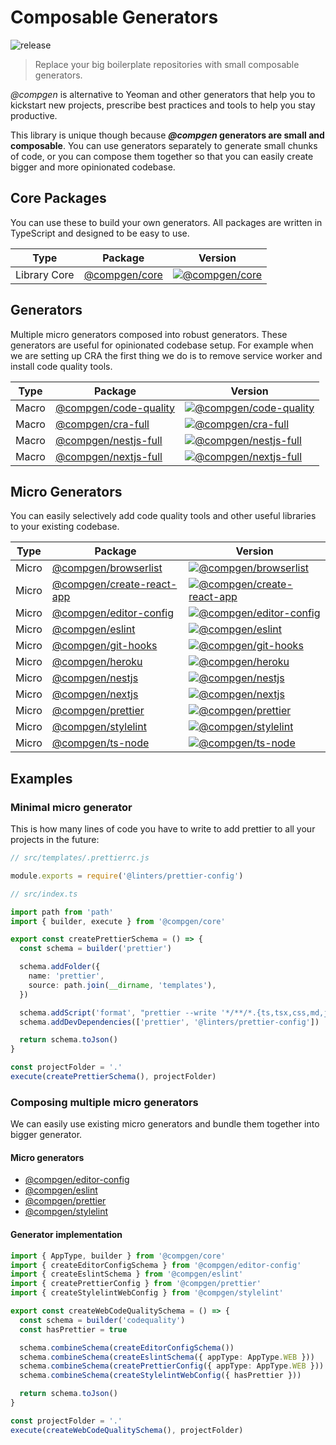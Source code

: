 # Composable Generators

![release](https://github.com/developer239/compgen/workflows/release/badge.svg)

> Replace your big boilerplate repositories with small composable generators.

_@compgen_ is alternative to Yeoman and other generators that help you to kickstart new projects, prescribe best practices and tools to help you stay productive.

This library is unique though because **_@compgen_ generators are small and composable**. You can use generators separately to generate small chunks of code, or you can compose them together so that you can easily create bigger and more opinionated codebase. 

## Core Packages

You can use these to build your own generators. All packages are written in TypeScript and designed to be easy to use.

|Type          | Package                                         | Version                                       | 
|------------- | ----------------------------------------------- | ----------------------------------------------
|Library Core  | [@compgen/core](packages/core/core) | [![@compgen/core][core-badge]][core-npm] |  

## Generators

Multiple micro generators composed into robust generators. These generators are useful for opinionated codebase setup. For example when we are setting up CRA the first thing we do is to remove service worker and install code quality tools.

|Type          | Package                                         | Version                                       | 
|------------- | ----------------------------------------------- | ----------------------------------------------
|Macro | [@compgen/code-quality](packages/macro-generators/code-quality) | [![@compgen/code-quality][cc-badge]][cc-npm] |  
|Macro | [@compgen/cra-full](packages/macro-generators/cra-full) | [![@compgen/cra-full][cra-full-badge]][cra-full-npm] |    
|Macro | [@compgen/nestjs-full](packages/macro-generators/nestjs-full) | [![@compgen/nestjs-full][nest-full-badge]][nest-full-npm] |    
|Macro | [@compgen/nextjs-full](packages/macro-generators/nextjs-full) | [![@compgen/nextjs-full][next-full-badge]][next-full-npm] |    

## Micro Generators

You can easily selectively add code quality tools and other useful libraries to your existing codebase.

|Type          | Package                                         | Version                                       | 
|------------- | ----------------------------------------------- | ----------------------------------------------
|Micro | [@compgen/browserlist](packages/micro-generators/browserlist) | [![@compgen/browserlist][bl-badge]][bl-npm] |
|Micro | [@compgen/create-react-app](packages/micro-generators/create-react-app) | [![@compgen/create-react-app][cra-badge]][cra-npm] |
|Micro | [@compgen/editor-config](packages/micro-generators/editor-config) | [![@compgen/editor-config][ef-badge]][ef-npm] | 
|Micro | [@compgen/eslint](packages/micro-generators/eslint) | [![@compgen/eslint][es-badge]][es-npm] |
|Micro | [@compgen/git-hooks](packages/micro-generators/git-hooks) | [![@compgen/git-hooks][gh-badge]][gh-npm] |
|Micro | [@compgen/heroku](packages/micro-generators/heroku) | [![@compgen/heroku][he-badge]][he-npm] |
|Micro | [@compgen/nestjs](packages/micro-generators/nestjs) | [![@compgen/nestjs][nest-badge]][nest-npm] |
|Micro | [@compgen/nextjs](packages/micro-generators/nextjs) | [![@compgen/nextjs][next-badge]][next-npm] |
|Micro | [@compgen/prettier](packages/micro-generators/prettier) | [![@compgen/prettier][prettier-badge]][prettier-npm] |
|Micro | [@compgen/stylelint](packages/micro-generators/stylelint) | [![@compgen/stylelint][stylelint-badge]][stylelint-npm] |
|Micro | [@compgen/ts-node](packages/micro-generators/ts-node) | [![@compgen/ts-node][tsnode-badge]][tsnode-npm] |

## Examples

### Minimal micro generator

This is how many lines of code you have to write to add prettier to all your projects in the future:

```js
// src/templates/.prettierrc.js

module.exports = require('@linters/prettier-config')
```

```ts
// src/index.ts

import path from 'path'
import { builder, execute } from '@compgen/core'

export const createPrettierSchema = () => {
  const schema = builder('prettier')

  schema.addFolder({
    name: 'prettier',
    source: path.join(__dirname, 'templates'),
  })

  schema.addScript('format', "prettier --write '*/**/*.{ts,tsx,css,md,json}'")
  schema.addDevDependencies(['prettier', '@linters/prettier-config'])

  return schema.toJson()
}

const projectFolder = '.'
execute(createPrettierSchema(), projectFolder)
```

### Composing multiple micro generators

We can easily use existing micro generators and bundle them together into bigger generator.

#### Micro generators

- [@compgen/editor-config](/packages/micro-generators/editor-config)
- [@compgen/eslint](/packages/micro-generators/eslint)
- [@compgen/prettier](/packages/micro-generators/prettier)
- [@compgen/stylelint](/packages/micro-generators/stylelint)

#### Generator implementation

```ts
import { AppType, builder } from '@compgen/core'
import { createEditorConfigSchema } from '@compgen/editor-config'
import { createEslintSchema } from '@compgen/eslint'
import { createPrettierConfig } from '@compgen/prettier'
import { createStylelintWebConfig } from '@compgen/stylelint'

export const createWebCodeQualitySchema = () => {
  const schema = builder('codequality')
  const hasPrettier = true

  schema.combineSchema(createEditorConfigSchema())
  schema.combineSchema(createEslintSchema({ appType: AppType.WEB }))
  schema.combineSchema(createPrettierConfig({ appType: AppType.WEB }))
  schema.combineSchema(createStylelintWebConfig({ hasPrettier }))

  return schema.toJson()
}

const projectFolder = '.'
execute(createWebCodeQualitySchema(), projectFolder)
```

[core-badge]: https://badge.fury.io/js/%40compgen%2Fcore.svg
[core-npm]: https://badge.fury.io/js/%40compgen%2Fcore

[cc-badge]: https://badge.fury.io/js/%40compgen%2Fcode-quality.svg
[cc-npm]: https://badge.fury.io/js/%40compgen%2Fcode-quality

[bl-badge]: https://badge.fury.io/js/%40compgen%2Fbrowserlist.svg
[bl-npm]: https://badge.fury.io/js/%40compgen%2Fbrowserlist

[cra-badge]: https://badge.fury.io/js/%40compgen%2Fcreate-react-app.svg
[cra-npm]: https://badge.fury.io/js/%40compgen%2Fcreate-react-app

[ef-badge]: https://badge.fury.io/js/%40compgen%2Feditor-config.svg
[ef-npm]: https://badge.fury.io/js/%40compgen%2Feditor-config

[es-badge]: https://badge.fury.io/js/%40compgen%2Feslint.svg
[es-npm]: https://badge.fury.io/js/%40compgen%2Feslint

[gh-badge]: https://badge.fury.io/js/%40compgen%2Fgit-hooks.svg
[gh-npm]: https://badge.fury.io/js/%40compgen%2Fgit-hooks

[he-badge]: https://badge.fury.io/js/%40compgen%2Fheroku.svg
[he-npm]: https://badge.fury.io/js/%40compgen%2Fheroku

[nest-badge]: https://badge.fury.io/js/%40compgen%2Fnestjs.svg
[nest-npm]: https://badge.fury.io/js/%40compgen%2Fnestjs

[next-badge]: https://badge.fury.io/js/%40compgen%2Fnextjs.svg
[next-npm]: https://badge.fury.io/js/%40compgen%2Fnextjs

[prettier-badge]: https://badge.fury.io/js/%40compgen%2Fprettier.svg
[prettier-npm]: https://badge.fury.io/js/%40compgen%2Fprettier

[stylelint-badge]: https://badge.fury.io/js/%40compgen%2Fstylelint.svg
[stylelint-npm]: https://badge.fury.io/js/%40compgen%2Fstylelint

[tsnode-badge]: https://badge.fury.io/js/%40compgen%2Fts-node.svg
[tsnode-npm]: https://badge.fury.io/js/%40compgen%2Fts-node

[cra-full-badge]: https://badge.fury.io/js/%40compgen%2Fcra-full.svg
[cra-full-npm]: https://badge.fury.io/js/%40compgen%2Fcra-full

[nest-full-badge]: https://badge.fury.io/js/%40compgen%2Fnestjs-full.svg
[nest-full-npm]: https://badge.fury.io/js/%40compgen%2Fnestjs-full

[next-full-badge]: https://badge.fury.io/js/%40compgen%2Fnextjs-full.svg
[next-full-npm]: https://badge.fury.io/js/%40compgen%2Fnextjs-full
